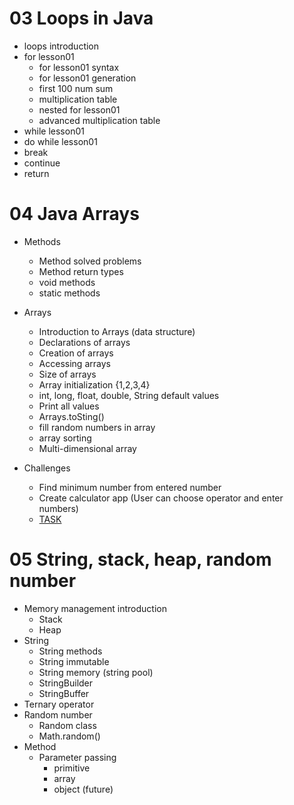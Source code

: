 # 03 Loops in Java

- loops introduction
- for lesson01
  - for lesson01 syntax
  - for lesson01 generation
  - first 100 num sum
  - multiplication table
  - nested for lesson01
  - advanced multiplication table
- while lesson01
- do while lesson01
- break
- continue
- return

# 04 Java Arrays
- Methods
  - Method solved problems
  - Method return types
  - void methods
  - static methods
- Arrays 
  - Introduction to Arrays (data structure)
  - Declarations of arrays
  - Creation of arrays
  - Accessing arrays
  - Size of arrays
  - Array initialization {1,2,3,4}
  - int, long, float, double, String default values
  - Print all values
  - Arrays.toSting()
  - fill random numbers in array
  - array sorting
  - Multi-dimensional array

- Challenges
  - Find minimum number from entered number
  - Create calculator app (User can choose operator and enter numbers)
  - [TASK](src/main/java/lesson02/task.md)

# 05 String, stack, heap, random number 

- Memory management introduction
  - Stack
  - Heap
- String
  - String methods
  - String immutable
  - String memory (string pool)
  - StringBuilder
  - StringBuffer
- Ternary operator
- Random number
  - Random class
  - Math.random()
- Method
  - Parameter passing
    - primitive
    - array
    - object (future)